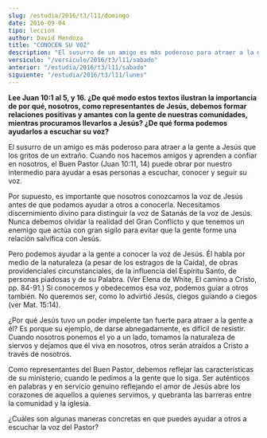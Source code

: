 ```yaml
---
slug: /estudia/2016/t3/l11/domingo
date: 2016-09-04
tipo: leccion
author: David Mendoza
title: "CONOCEN SU VOZ"
description: "El susurro de un amigo es más poderoso para atraer a la gente a Jesús que los  gritos de un extraño. Cuando nos hacemos amigos y aprenden a confiar en  nosotros, el Buen Pastor (Juan 10:11, 14) puede obrar por nuestro intermedio  para ayudar a esas personas a escuchar, cono..."
versiculo: "/versiculo/2016/t3/l11/sabado"
anterior: "/estudia/2016/t3/l11/sabado"
siguiente: "/estudia/2016/t3/l11/lunes"
---
```


**Lee Juan 10:1 al 5, y 16. ¿De qué modo estos textos ilustran la importancia de por qué, nosotros, como representantes de Jesús, debemos formar relaciones positivas y amantes con la gente de nuestras comunidades, mientras procuramos llevarlos a Jesús? ¿De qué forma podemos ayudarlos a escuchar su voz?**

El susurro de un amigo es más poderoso para atraer a la gente a Jesús que los gritos de un extraño. Cuando nos hacemos amigos y aprenden a confiar en nosotros, el Buen Pastor (Juan 10:11, 14) puede obrar por nuestro intermedio para ayudar a esas personas a escuchar, conocer y seguir su voz.

Por supuesto, es importante que nosotros conozcamos la voz de Jesús antes de que podamos ayudar a otros a conocerla. Necesitamos discernimiento divino para distinguir la voz de Satanás de la voz de Jesús. Nunca debemos olvidar la realidad del Gran Conflicto y que tenemos un enemigo que actúa con gran sigilo para evitar que la gente forme una relación salvífica con Jesús.

Pero podemos ayudar a la gente a conocer la voz de Jesús. Él habla por medio de la naturaleza (a pesar de los estragos de la Caída), de obras providenciales circunstanciales, de la influencia del Espíritu Santo, de personas piadosas y de su Palabra. (Ver Elena de White, El camino a Cristo, pp. 84-91.) Si conocemos y obedecemos esa voz, podemos guiar a otros también. No queremos ser, como lo advirtió Jesús, ciegos guiando a ciegos (ver Mat. 15:14).

¿Por qué Jesús tuvo un poder impelente tan fuerte para atraer a la gente a él? Es porque su ejemplo, de darse abnegadamente, es difícil de resistir. Cuando nosotros ponemos el yo a un lado, tomamos la naturaleza de siervos y dejamos que él viva en nosotros, otros serán atraídos a Cristo a través de nosotros.

Como representantes del Buen Pastor, debemos reflejar las características de su ministerio, cuando le pedimos a la gente que lo siga. Ser auténticos en palabras y en servicio genuino reflejando el amor de Jesús abre los corazones de aquellos a quienes servimos, y quebranta las barreras entre la comunidad y la iglesia.

¿Cuáles son algunas maneras concretas en que puedes ayudar a otros a escuchar la voz del Pastor?
